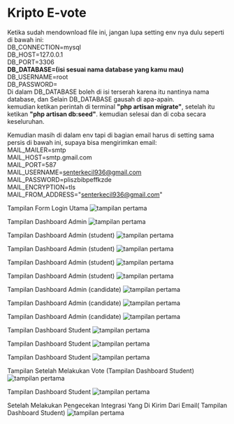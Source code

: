 # Kripto E-vote

Ketika sudah mendownload file ini, jangan lupa setting env nya dulu seperti di bawah ini:<br>
DB_CONNECTION=mysql <br>
DB_HOST=127.0.0.1 <br>
DB_PORT=3306 <br>
<b>DB_DATABASE=(isi sesuai nama database yang kamu mau)</b> <br>
DB_USERNAME=root <br>
DB_PASSWORD= <br>
Di dalam DB_DATABASE boleh di isi terserah karena itu nantinya nama database, dan Selain DB_DATABASE gausah di apa-apain. <br>
kemudian ketikan perintah di terminal <b>"php artisan migrate"</b>, setelah itu ketikan <b>"php artisan db:seed"</b>. kemudian selesai dan di coba secara keseluruhan.<br>

Kemudian masih di dalam env tapi di bagian email harus di setting sama persis di bawah ini, supaya bisa mengirimkan email:<br>
MAIL_MAILER=smtp <br>
MAIL_HOST=smtp.gmail.com <br>
MAIL_PORT=587 <br>
MAIL_USERNAME=senterkecil936@gmail.com <br>
MAIL_PASSWORD=pliszbibpeffkzde <br>
MAIL_ENCRYPTION=tls <br>
MAIL_FROM_ADDRESS="senterkecil936@gmail.com" <br>


Tampilan Form Login Utama
![tampilan pertama](laporan/0_form_login.png)

Tampilan Dashboard Admin
![tampilan pertama](laporan/1_dashboard_admin.png)

Tampilan Dashboard Admin (student)
![tampilan pertama](laporan/2_data_student_admin.png)

Tampilan Dashboard Admin (student)
![tampilan pertama](laporan/3_create_student.png)

Tampilan Dashboard Admin (student)
![tampilan pertama](laporan/4_show_student.png)

Tampilan Dashboard Admin (student)
![tampilan pertama](laporan/5_edit_student.png)

Tampilan Dashboard Admin (candidate)
![tampilan pertama](laporan/6_data_candidate_admin.png)

Tampilan Dashboard Admin (candidate)
![tampilan pertama](laporan/8_show_candidate.png)

Tampilan Dashboard Admin (candidate)
![tampilan pertama](laporan/9_edit_candidate.png)

Tampilan Dashboard Student
![tampilan pertama](laporan/10_dashboard_student.png)

Tampilan Dashboard Student
![tampilan pertama](laporan/11_dashboard_student.png)

Tampilan Dashboard Student
![tampilan pertama](laporan/12_detail_candidate_student.png)

Tampilan Setelah Melakukan Vote (Tampilan Dashboard Student)
![tampilan pertama](laporan/13_page_after_vote.png)

Tampilan Dashboard Student
![tampilan pertama](laporan/14_cek_integrasi.png)

Setelah Melakukan Pengecekan Integrasi Yang Di Kirim Dari Email( Tampilan Dashboard Student)
![tampilan pertama](laporan/15_sertifikat.png)

